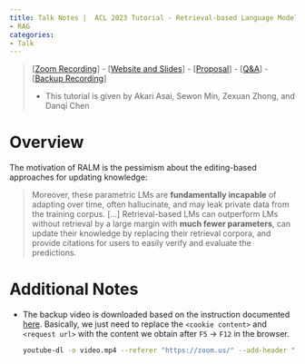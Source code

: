 ```yaml
---
title: Talk Notes |  ACL 2023 Tutorial - Retrieval-based Language Models and Applications
- RAG
categories:
- Talk
---
```


>   [[Zoom Recording](https://us06web.zoom.us/rec/play/6fqU9YDLoFtWqpk8w8I7oFrszHKW6JkbPVGgHsdPBxa69ecgCxbmfP33asLU3DJ74q5BXqDGR2ycOTFk.93teqylfi_uiViNK?canPlayFromShare=true&from=share_recording_detail&continueMode=true&componentName=rec-play&originRequestUrl=https%3A%2F%2Fus06web.zoom.us%2Frec%2Fshare%2FNrYheXPtE5zOlbogmdBg653RIu7RBO1uAsYH2CZt_hacD1jOHksRahGlERHc_Ybs.KGX1cRVtJBQtJf0o)] - [[Website and Slides](https://acl2023-retrieval-lm.github.io/)] - [[Proposal](https://aclanthology.org/2023.acl-tutorials.6.pdf)] - [[Q&A](https://app.sli.do/event/ok8R2jMMvNjp9uMkxi63Qi/live/questions)] - [[Backup Recording](https://youtu.be/7_0R5JMIogM)]
>
>   - This tutorial is given by Akari Asai, Sewon Min, Zexuan Zhong, and Danqi Chen

# Overview

The motivation of RALM is the pessimism about the editing-based approaches for updating knowledge:

>   Moreover, these parametric LMs are **fundamentally incapable** of adapting over time, often hallucinate, and may leak private data from the training corpus. [...] Retrieval-based LMs can outperform LMs without retrieval by a large margin with **much fewer parameters**, can update their knowledge by replacing their retrieval corpora, and provide citations for users to easily verify and evaluate the predictions.

# Additional Notes

-   The backup video is downloaded based on the instruction documented [here](https://michaelabrahamsen.com/posts/how-to-download-zoom-recordings/). Basically, we just need to replace the `<cookie content>` and `<request url>` with the content we obtain after `F5` $\rightarrow$ `F12` in the browser.

    ```bash
    youtube-dl -o video.mp4 --referer "https://zoom.us/" --add-header "Cookie: <cookie content>" '<request url>'
    ```



